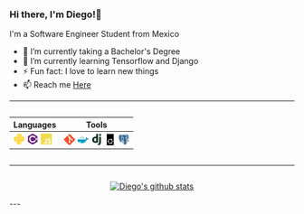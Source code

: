 ### Hi there, I'm Diego!👋

I'm a Software Engineer Student from Mexico

- 🔭 I’m currently taking a Bachelor's Degree
- 🌱 I’m currently learning Tensorflow and Django
- ⚡ Fun fact: I love to learn new things
- 📫 Reach me [Here](https://www.linkedin.com/in/diegocabreranieto/)

---

<div style="display:flex; justify-content:center; aling-items:center;">
  <table>
    <thead>
      <tr>
        <th style="text-align:center;">Languages</th>
        <th style="text-align:center;">Tools</th>
      </tr>
    </thead>
    <tbody>
      <tr>
        <td><img height="20" src="https://raw.githubusercontent.com/devicons/devicon/master/icons/python/python-plain.svg"> <img height="20" src="https://raw.githubusercontent.com/devicons/devicon/master/icons/csharp/csharp-plain.svg"> <img height="20" src="https://raw.githubusercontent.com/devicons/devicon/master/icons/javascript/javascript-plain.svg"></td>
        <th><img height="20" src="https://raw.githubusercontent.com/devicons/devicon/master/icons/git/git-plain.svg"> <img height="20" src="https://raw.githubusercontent.com/devicons/devicon/master/icons/docker/docker-plain.svg"> <img height="20" src="https://raw.githubusercontent.com/devicons/devicon/master/icons/django/django-plain.svg"> <img height="20" src="https://raw.githubusercontent.com/devicons/devicon/master/icons/ubuntu/ubuntu-plain.svg"> <img height="20" src="https://raw.githubusercontent.com/devicons/devicon/master/icons/postgresql/postgresql-plain.svg"></th>
      </tr>
    </tbody>
  </table>
</div>

---

<div style="display:flex; justify-content:center; aling-items:center;">

[![Diego's github stats](https://github-readme-stats.vercel.app/api?username=DiegoCabreraN&count_private=true&show_icons=true&hide=issues,contribs)](https://github.com/DiegoCabreraN)

</div>
---
